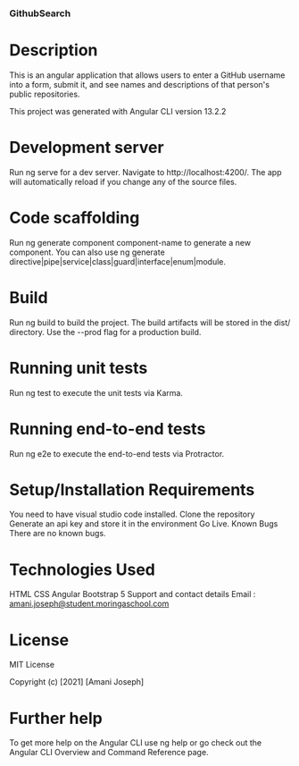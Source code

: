 ### GithubSearch

# Description
<p>
This is an angular application that allows users to enter a GitHub username into a form, submit it, and see names and descriptions of that person's public repositories.

This project was generated with Angular CLI version 13.2.2
</p>

# Development server
Run ng serve for a dev server. Navigate to http://localhost:4200/. The app will automatically reload if you change any of the source files.

# Code scaffolding
Run ng generate component component-name to generate a new component. You can also use ng generate directive|pipe|service|class|guard|interface|enum|module.

# Build
Run ng build to build the project. The build artifacts will be stored in the dist/ directory. Use the --prod flag for a production build.

# Running unit tests
Run ng test to execute the unit tests via Karma.

# Running end-to-end tests
Run ng e2e to execute the end-to-end tests via Protractor.

# Setup/Installation Requirements
You need to have visual studio code installed.
Clone the repository
Generate an api key and store it in the environment
Go Live.
Known Bugs
There are no known bugs.

# Technologies Used
HTML
CSS
Angular
Bootstrap 5
Support and contact details
Email : amani.joseph@student.moringaschool.com

# License
MIT License

Copyright (c) [2021] [Amani Joseph]

# Further help
To get more help on the Angular CLI use ng help or go check out the Angular CLI Overview and Command Reference page.

